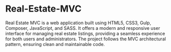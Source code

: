 # Real-Estate-MVC
Real Estate MVC is a web application built using HTML5, CSS3, Gulp, Composer, JavaScript, and SASS. It offers a modern and responsive user interface for managing real estate listings, providing a seamless experience for both users and administrators. The project follows the MVC architectural pattern, ensuring clean and maintainable code. 
